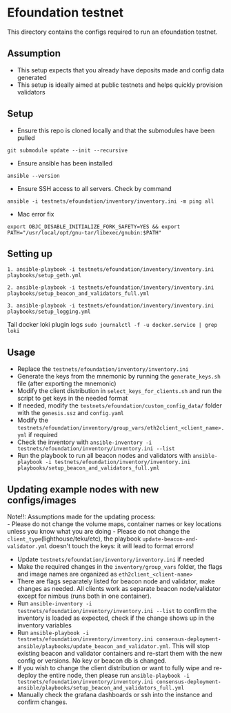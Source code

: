 # Efoundation testnet

This directory contains the configs required to run an efoundation testnet.

## Assumption

- This setup expects that you already have deposits made and config data generated
- This setup is ideally aimed at public testnets and helps quickly provision validators

## Setup

- Ensure this repo is cloned locally and that the submodules have been pulled

`git submodule update --init --recursive`

- Ensure ansible has been installed

`ansible --version`

- Ensure SSH access to all servers. Check by command

`ansible -i testnets/efoundation/inventory/inventory.ini -m ping all`

- Mac error fix

`export OBJC_DISABLE_INITIALIZE_FORK_SAFETY=YES && export PATH="/usr/local/opt/gnu-tar/libexec/gnubin:$PATH"`

## Setting up

`1. ansible-playbook -i testnets/efoundation/inventory/inventory.ini playbooks/setup_geth.yml`

`2. ansible-playbook -i testnets/efoundation/inventory/inventory.ini playbooks/setup_beacon_and_validators_full.yml`

`3. ansible-playbook -i testnets/efoundation/inventory/inventory.ini playbooks/setup_logging.yml`

Tail docker loki plugin logs `sudo journalctl -f -u docker.service | grep loki`
## Usage

- Replace the `testnets/efoundation/inventory/inventory.ini`
- Generate the keys from the mnemonic by running the `generate_keys.sh` file (after exporting the mnemonic)
- Modify the client distribution in `select_keys_for_clients.sh` and run the script to get keys in the needed format
- If needed, modify the `testnets/efoundation/custom_config_data/` folder with the `genesis.ssz` and `config.yaml`
- Modify the `testnets/efoundation/inventory/group_vars/eth2client_<client_name>.yml` if required
- Check the inventory with `ansible-inventory -i testnets/efoundation/inventory/inventory.ini --list`
- Run the playbook to run all beacon nodes and validators with `ansible-playbook -i testnets/efoundation/inventory/inventory.ini playbooks/setup_beacon_and_validators_full.yml`

## Updating example nodes with new configs/images

Note!!: Assumptions made for the updating process:  
    - Please do not change the volume maps, container names or key locations unless you know what you are doing
    - Please do not change the `client_type`(lighthouse/teku/etc), the playbook `update-beacon-and-validator.yml` doesn't
touch the keys: it will lead to format errors!

- Update `testnets/efoundation/inventory/inventory.ini` if needed
- Make the required changes in the `inventory/group_vars` folder, the flags and image names are organized as `eth2client_<client-name>`
- There are flags separately listed for beacon node and validator, make changes as needed. All clients work as separate
beacon node/validator except for nimbus (runs both in one container).
- Run `ansible-inventory -i testnets/efoundation/inventory/inventory.ini --list` to confirm the inventory is loaded as expected,
check if the change shows up in the inventory variables
- Run `ansible-playbook -i testnets/efoundation/inventory/inventory.ini consensus-deployment-ansible/playbooks/update_beacon_and_validator.yml`.
This will stop existing beacon and validator containers and re-start them with the new config or versions. No key or beacon db is changed.
- If you wish to change the client distribution or want to fully wipe and re-deploy the entire node, then please run
`ansible-playbook -i testnets/efoundation/inventory/inventory.ini consensus-deployment-ansible/playbooks/setup_beacon_and_validators_full.yml`
- Manually check the grafana dashboards or ssh into the instance and confirm changes.
